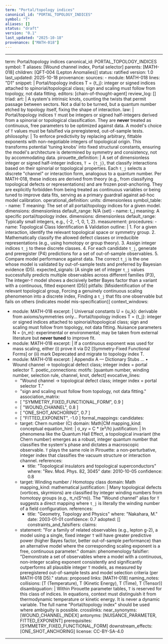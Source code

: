 ```yaml
---
term: "Portal/topology indices"
canonical_id: "PORTAL_TOPOLOGY_INDICES"
symbol: "T"
aliases: []
status: "draft"
version: "0.1"
last_updated: "2025-10-18"
provenance: ["MATH-018"]
---
```


---
term: Portal/topology indices
canonical_id: PORTAL_TOPOLOGY_INDICES
symbol: T
aliases: [Wound channel index, Portal selector]
parents: [MATH-018]
children: [QFT-004 (Lepton Anomalies)]
status: ratified
version: 1.0
last_updated: 2025-10-18
provenance:
  sources:
    - module: MATH-018
      lines: "D1"
      snippet: |
        Portal/topology indices T = {t_j}: integer or signed indices attached to spinorial/topological class; sign and scaling must follow from topology, not data fitting.
  editors: [chain-of-thought-agent]
  review_log: []
triad:
  art: |
    A system's intrinsic knots, counting the twists that permit passage between sectors. Not a dial to be turned, but a quantum number etched by topology itself, fixing the shape of interaction.
  law: |
    Portal/topology indices `T` must be integers or signed half-integers derived from a spinorial or topological classification. They are **never** treated as continuous, free parameters to be optimized against data. A model's choice of `T` values must be falsified via preregistered, out-of-sample tests.
  philosophy: |
    To enforce predictivity by replacing arbitrary, fittable exponents with non-negotiable integers of topological origin. This transforms potential 'tuning knobs' into fixed structural constants, ensuring the model's architecture is determined by symmetry and consistency, not by accommodating data.
pirouette_definition: |
  A set of dimensionless integer or signed half-integer indices, `T = {t_j}`, that classify interactions based on their spinorial or topological properties. Each `t_j` selects a discrete "channel" or interaction form, analogous to a quantum number. Per MATH-018, these indices are derived from theory (e.g., from classifying topological defects or representations) and are frozen post-anchoring. They are explicitly forbidden from being treated as continuous variables or being tuned to improve data fits, serving as a primary guardrail against ad-hoc model calibration.
operational_definition:
  units: dimensionless
  symbol_table:
    - name: T
      meaning: The set of all portal/topology indices for a given model.
      dimensions: dimensionless
      default_range: N/A (set)
    - name: t_j
      meaning: A specific portal/topology index.
      dimensions: dimensionless
      default_range: Typically small integers, e.g., {-2, -1, 0, 1, 2}.
  measurement:
    procedures:
      - name: Topological Class Identification & Validation
        outline: |
          1. For a given interaction, identify the relevant topological space or symmetry group.
          2. Mathematically classify the allowed defect classes or irreducible representations (e.g., using homotopy or group theory).
          3. Assign integer indices `t_j` to these discrete classes.
          4. For each candidate `t_j`, generate and preregister (P4) predictions for a set of out-of-sample observables.
          5. Compare model performance against data. The correct `t_j` is the one whose model is validated by out-of-sample tests and preferred by Bayesian evidence (D5).
        expected_signals: [A single set of integer `t_j` values successfully predicts multiple observables across different families (P3), The integer-`T` model shows a decisively better Bayes factor than a variant with a continuous, fitted exponent (D5)]
        pitfalls: [Misidentification of the relevant topological group, Forcing a genuinely continuous scaling phenomenon into a discrete index, Finding a `t_j` that fits one observable but fails on others (indicates model mis-specification)]
context_windows:
  - module: MATH-018
    excerpt: |
      Universal constants U = {u_k}: derivable from axioms/symmetries only...
      Portal/topology indices T = {t_j}: integer or signed indices attached to spinorial/topological class; sign and scaling must follow from topology, not data fitting.
      Nuisance parameters N = {n_m}: experimental or environmental; may be taken from external literature but **never tuned** to improve fit.
  - module: MATH-018
    excerpt: |
      If a continuous exponent was used for mass scaling, either (i) prove it via D2 [Symmetry-Fixed Functional Forms] or (ii) mark Deprecated and migrate to topology index T.
  - module: MATH-018
    excerpt: |
      Appendix A — Dictionary Stubs
      ...
      • Wound channel → topological defect class; integer index = portal selector T.
poetic_connections:
  motifs: [quantum number, winding number, selection rule, channel, knot, defect]
  evocative_lines:
    - "Wound channel → topological defect class; integer index = portal selector T."
    - "sign and scaling must follow from topology, not data fitting."
  association_matrix:
    - [ "SYMMETRY_FIXED_FUNCTIONAL_FORM", 0.9 ]
    - [ "WOUND_CHANNEL", 0.8 ]
    - [ "ONE_SHOT_ANCHORING", 0.7 ]
    - [ "FITTED_EXPONENT", -1.0 ]
formal_mappings:
  candidates:
    - target: Chern number (C)
      domain: Math|CM
      mapping_kind: conceptual
      equation_hint: |
        σ_xy = C * (e²/h)
      justification: |
        In phenomena like the Quantum Hall Effect, a topological invariant (the Chern number) emerges as a robust, integer quantum number that classifies the system's phase and dictates a macroscopic observable. `T` plays the same role in Pirouette: a non-perturbative, integer index that classifies the vacuum structure or interaction channel.
      references:
        - title: "Topological insulators and topological superconductors"
          where: "Rev. Mod. Phys. 82, 3045"
          date: 2010-10-05
      confidence: 0.8
    - target: Winding number / Homotopy class
      domain: Math
      mapping_kind: mathematical
      justification: |
        Many topological defects (vortices, skyrmions) are classified by integer winding numbers from homotopy groups (e.g., π_n(S^m)). The "Wound channel" alias for `T` suggests a direct mapping where `t_j` is literally the winding number of a field configuration.
      references:
        - title: "Geometry, Topology and Physics"
          where: "Nakahara, M."
          date: 2003-01-01
      confidence: 0.7
  adopted: []
constraints_and_falsifiers:
  claims:
    - statement: "For a family of related observables (e.g., lepton g-2), a model using a single, fixed integer `T` will have greater predictive power (higher Bayes factor, better out-of-sample performance) than an alternative model where the corresponding scaling exponent is a free, continuous parameter."
      domain: phenomenology
      falsifier: "Demonstrate a set of observables where a model with a continuous, non-integer scaling exponent consistently and significantly outperforms all plausible integer `T` models, as measured by preregistered out-of-sample tests and model selection criteria (per MATH-018 D5)."
      status: proposed
      links: [MATH-018]
naming_notes:
  collisions: [T (Temperature), T (Kinetic Energy), T (Time), T (Tensor)]
  disambiguation: |
    Within Pirouette parameter tables, `T` is reserved for this class of indices. In equations, context must distinguish it from thermodynamic temperature or kinetic energy. It is never a dynamic variable. The full name "Portal/topology index" should be used where ambiguity is possible.
crosslinks:
  near_synonyms: [WOUND_CHANNEL_INDEX]
  antonyms: [NUISANCE_PARAMETER, FITTED_EXPONENT]
  prerequisites: [SYMMETRY_FIXED_FUNCTIONAL_FORM]
  downstream_effects: [ONE_SHOT_ANCHORING]
license: CC-BY-SA-4.0
---